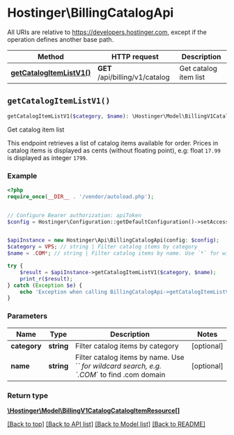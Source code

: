 # Hostinger\BillingCatalogApi

All URIs are relative to https://developers.hostinger.com, except if the operation defines another base path.

| Method | HTTP request | Description |
| ------------- | ------------- | ------------- |
| [**getCatalogItemListV1()**](BillingCatalogApi.md#getCatalogItemListV1) | **GET** /api/billing/v1/catalog | Get catalog item list |


## `getCatalogItemListV1()`

```php
getCatalogItemListV1($category, $name): \Hostinger\Model\BillingV1CatalogCatalogItemResource[]
```

Get catalog item list

This endpoint retrieves a list of catalog items available for order.   Prices in catalog items is displayed as cents (without floating point), e.g: float `17.99` is displayed as integer `1799`.

### Example

```php
<?php
require_once(__DIR__ . '/vendor/autoload.php');


// Configure Bearer authorization: apiToken
$config = Hostinger\Configuration::getDefaultConfiguration()->setAccessToken('YOUR_ACCESS_TOKEN');


$apiInstance = new Hostinger\Api\BillingCatalogApi(config: $config);
$category = VPS; // string | Filter catalog items by category
$name = .COM*; // string | Filter catalog items by name. Use `*` for wildcard search, e.g. `.COM*` to find .com domain

try {
    $result = $apiInstance->getCatalogItemListV1($category, $name);
    print_r($result);
} catch (Exception $e) {
    echo 'Exception when calling BillingCatalogApi->getCatalogItemListV1: ', $e->getMessage(), PHP_EOL;
}
```

### Parameters

| Name | Type | Description  | Notes |
| ------------- | ------------- | ------------- | ------------- |
| **category** | **string**| Filter catalog items by category | [optional] |
| **name** | **string**| Filter catalog items by name. Use &#x60;*&#x60; for wildcard search, e.g. &#x60;.COM*&#x60; to find .com domain | [optional] |

### Return type

[**\Hostinger\Model\BillingV1CatalogCatalogItemResource[]**](../Model/BillingV1CatalogCatalogItemResource.md)

[[Back to top]](#) [[Back to API list]](../../README.md#endpoints)
[[Back to Model list]](../../README.md#models)
[[Back to README]](../../README.md)
